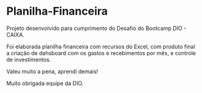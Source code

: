 # Planilha-Financeira

Projeto desenvolvido para cumprimento do Desafio do Bootcamp DIO - CAIXA.

Foi elaborada planilha financeira com recursos do Excel, com produto final a criação de dahsboard com os gastos e recebimentos por mês, e controle de investimentos.

Valeu muito a pena, aprendi demais!

Muito obrigada equipe da DIO.
